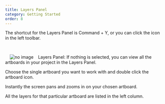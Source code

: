 ```yaml
---
title: Layers Panel
category: Getting Started
order: 8
---
```


The shortcut for the Layers Panel is Command + Y, or you can click the  icon in the left toolbar.

&nbsp;  

<img style="padding: 0px 15px; float: left" src="https://iwilfried.github.io/Adobe-XD-eBook/images/XD-Layersl-01.png" alt="no image" />Layers Panel: If nothing is selected, you can view all the artboards in your project in the Layers Panel. 

Choose the single artboard you want to work with and double click the artboard icon. 

Instantly the screen pans and zooms in on your chosen artboard. 

All the layers for that particular artboard are listed in the left column.
